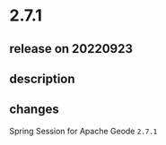 # 2.7.1

## release on 20220923

## description

## changes

Spring Session for Apache Geode <code>2.7.1</code>

